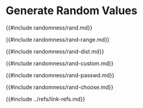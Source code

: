# Generate Random Values

{{#include randomness/rand.md}}

{{#include randomness/rand-range.md}}

{{#include randomness/rand-dist.md}}

{{#include randomness/rand-custom.md}}

{{#include randomness/rand-passwd.md}}

{{#include randomness/rand-choose.md}}

{{#include ../refs/link-refs.md}}
